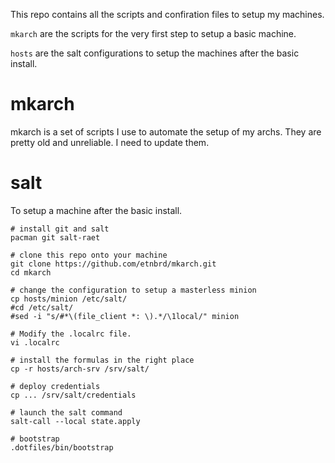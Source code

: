 This repo contains all the scripts and confiration files to setup my machines.

`mkarch` are the scripts for the very first step to setup a basic machine.

`hosts` are the salt configurations to setup the machines after the basic install.

# mkarch

mkarch is a set of scripts I use to automate the setup of my archs.
They are pretty old and unreliable. I need to update them.

# salt

To setup a machine after the basic install.

```
# install git and salt
pacman git salt-raet

# clone this repo onto your machine
git clone https://github.com/etnbrd/mkarch.git
cd mkarch

# change the configuration to setup a masterless minion
cp hosts/minion /etc/salt/
#cd /etc/salt/
#sed -i "s/#*\(file_client *: \).*/\1local/" minion

# Modify the .localrc file.
vi .localrc

# install the formulas in the right place
cp -r hosts/arch-srv /srv/salt/

# deploy credentials
cp ... /srv/salt/credentials

# launch the salt command
salt-call --local state.apply

# bootstrap
.dotfiles/bin/bootstrap

```
